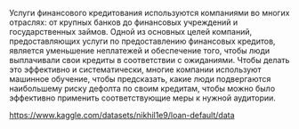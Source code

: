 Услуги финансового кредитования используются компаниями во многих отраслях: от крупных банков до финансовых учреждений и государственных займов. Одной из основных целей компаний, предоставляющих услуги по предоставлению финансовых кредитов, является уменьшение неплатежей и обеспечение того, чтобы люди выплачивали свои кредиты в соответствии с ожиданиями. Чтобы делать это эффективно и систематически, многие компании используют машинное обучение, чтобы предсказать, какие люди подвергаются наибольшему риску дефолта по своим кредитам, чтобы можно было эффективно применить соответствующие меры к нужной аудитории.

https://www.kaggle.com/datasets/nikhil1e9/loan-default/data

